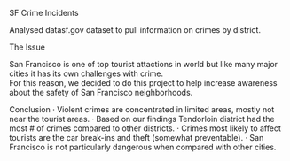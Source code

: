 SF Crime Incidents

Analysed datasf.gov dataset to pull information on crimes by district. 

The Issue

San Francisco is one of top tourist attactions in world but like many major cities it has its own challenges with crime.  
For this reason, we decided to do this project to help increase awareness about the safety of San Francisco neighborhoods.



Conclusion
· Violent crimes are concentrated in limited areas, mostly not near the tourist areas.
· Based on our findings Tendorloin district had the most # of crimes compared to other districts. 
· Crimes most likely to affect tourists are the car break-ins and theft (somewhat preventable).
· San Francisco is not particularly dangerous when compared with other cities.
